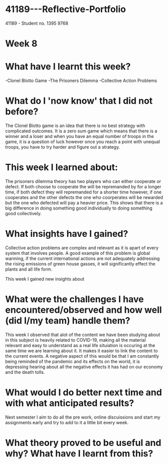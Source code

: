 # 41189---Reflective-Portfolio 

41189 - Student no. 1395 9768 
# Week 8

# What have I learnt this week? 

-Clonel Blotto Game
-The Prisoners Dilemma
-Collective Action Problems

# What do I 'now know' that I did not before? 

The Clonel Blotto game is an idea that there is no best strategy with complicated outcomes. It is a zero sum game which means that there is a winner and a loser and when you have an equal number of troops in the game, it is a question of luck however once you reach a point with unequal troops, you have to try harder and figure out a strategy. 

# This week I learned about: 

The prisoners dilemma theory has two players who can either cooperate or defect. If both choose to cooperate the will be repremanded by for a longer time, if both defect they will repremanded for a shorter time however, if one cooperates and the other defects the one  who coorperates will be rewarded but the one who defected will pay a heavier price. This shows that there is a big difference in doing something good individually to doing something good collectively. 

# What insights have I gained? 

Collective action problems are complex and relevant as it is apart of every system that involves people. A good example of this problem is global warming, if the current international actions are not adequately addressing the rising emissions of green house gasses, it will significantly effect the plants and all life form. 

This week I gained new insights about

# What were the challenges I have encountered/observed and how well (did I/my team) handle them? 

This week I observed that alot of the content we have been studying about in this subject is heavily related to COVID-19, making all the material relevant and easy to understand as a real life situiation is occuring at the same time we are learning about it. It makes it easier to link the content to the current events. A negative aspect of this would be that I am constantly being reminded of the pandemic and its effects on the world, it is depressing hearing about all the negative effects it has had on our economy and the death tolls.

# What would I do better next time and with what anticipated results? 

Next semester I aim to do all the pre work, online discuissions and start my assignments early and try to add to it a little bit every week. 

# What theory proved to be useful and why? What have I learnt from this? 
